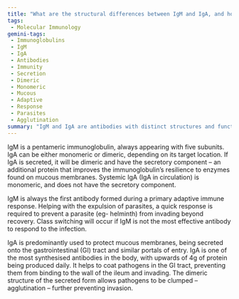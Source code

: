```yaml
---
title: "What are the structural differences between IgM and IgA, and how do these differences influence their functions in the immune response?"
tags:
 - Molecular Immunology
gemini-tags:
 - Immunoglobulins
 - IgM
 - IgA
 - Antibodies
 - Immunity
 - Secretion
 - Dimeric
 - Monomeric
 - Mucous
 - Adaptive
 - Response
 - Parasites
 - Agglutination
summary: "IgM and IgA are antibodies with distinct structures and functions: IgM initiates the immune response and IgA protects mucous membranes through secretion and agglutination."
---
```

IgM is a pentameric immunoglobulin, always appearing with five subunits. IgA can be either monomeric or dimeric, depending on its target location. If IgA is secreted, it will be dimeric and have the secretory component – an additional protein that improves the immunoglobulin’s resilience to enzymes found on mucous membranes. Systemic IgA (IgA in circulation) is monomeric, and does not have the secretory component. 

IgM is always the first antibody formed during a primary adaptive immune response. Helping with the expulsion of parasites, a quick response is required to prevent a parasite (eg- helminth) from invading beyond recovery. Class switching will occur if IgM is not the most effective antibody to respond to the infection. 

IgA is predominantly used to protect mucous membranes, being secreted onto the gastrointestinal (GI) tract and similar portals of entry. IgA is one of the most synthesised antibodies in the body, with upwards of 4g of protein being produced daily. It helps to coat pathogens in the GI tract, preventing them from binding to the wall of the ileum and invading. The dimeric structure of the secreted form allows pathogens to be clumped – agglutination – further preventing invasion.